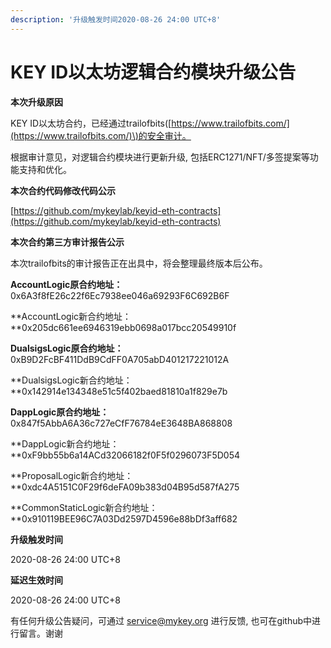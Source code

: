 ```yaml
---
description: '升级触发时间2020-08-26 24:00 UTC+8'
---
```


# KEY ID以太坊逻辑合约模块升级公告

**本次升级原因**

KEY ID以太坊合约，已经通过trailofbits\([https://www.trailofbits.com/](https://www.trailofbits.com/)\)的安全审计。

根据审计意见，对逻辑合约模块进行更新升级, 包括ERC1271/NFT/多签提案等功能支持和优化。

**本次合约代码修改代码公示**

[https://github.com/mykeylab/keyid-eth-contracts](https://github.com/mykeylab/keyid-eth-contracts)  


**本次合约第三方审计报告公示**

本次trailofbits的审计报告正在出具中，将会整理最终版本后公布。

**AccountLogic原合约地址：** 0x6A3f8fE26c22f6Ec7938ee046a69293F6C692B6F

**AccountLogic新合约地址：**0x205dc661ee6946319ebb0698a017bcc20549910f

**DualsigsLogic原合约地址：** 0xB9D2FcBF411DdB9CdFF0A705abD401217221012A

**DualsigsLogic新合约地址：**0x142914e134348e51c5f402baed81810a1f829e7b

**DappLogic原合约地址：** 0x847f5AbbA6A36c727eCfF76784eE3648BA868808

**DappLogic新合约地址：**0xF9bb55b6a14ACd32066182f0F5f0296073F5D054

**ProposalLogic新合约地址：**0xdc4A5151C0F29f6deFA09b383d04B95d587fA275

**CommonStaticLogic新合约地址：**0x910119BEE96C7A03Dd2597D4596e88bDf3aff682

**升级触发时间**

2020-08-26 24:00 UTC+8

**延迟生效时间**

2020-08-26 24:00 UTC+8 

有任何升级公告疑问，可通过 [service@mykey.org](mailto:service@mykey.org) 进行反馈, 也可在github中进行留言。谢谢

